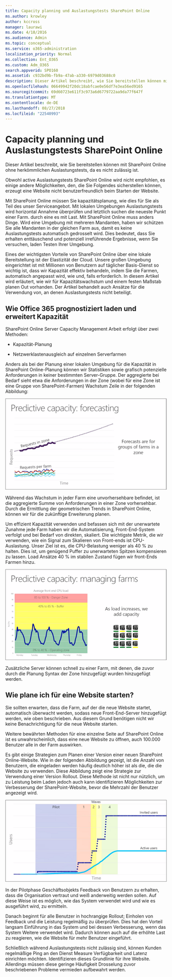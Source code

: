 ```yaml
---
title: Capacity planning und Auslastungstests SharePoint Online
ms.author: krowley
author: kccross
manager: laurawi
ms.date: 4/18/2016
ms.audience: Admin
ms.topic: conceptual
ms.service: o365-administration
localization_priority: Normal
ms.collection: Ent_O365
ms.custom: Adm_O365
search.appverid: SPO160
ms.assetid: c932bd9b-fb9a-47ab-a330-6979d03688c0
description: Dieser Artikel beschreibt, wie Sie bereitstellen können mit SharePoint Online ohne herkömmlichen Auslastungstests, da es nicht zulässig ist.
ms.openlocfilehash: 06649942f20dc18abfcae0e56df7e3ea56ed9165
ms.sourcegitcommit: 69d60723e611f3c973a6d6779722aa9da77f647f
ms.translationtype: MT
ms.contentlocale: de-DE
ms.lasthandoff: 08/27/2018
ms.locfileid: "22540993"
---
```

# <a name="capacity-planning-and-load-testing-sharepoint-online"></a>Capacity planning und Auslastungstests SharePoint Online

Dieser Artikel beschreibt, wie Sie bereitstellen können mit SharePoint Online ohne herkömmlichen Auslastungstests, da es nicht zulässig ist.
  
Obwohl active Auslastungstests SharePoint Online wird nicht empfohlen, es einige andere Möglichkeiten, den, die Sie Folgendes sicherstellen können, erzeugt eine Website nicht benutzerfreundlich beim Starten der Website. 
  
Mit SharePoint Online müssen Sie kapazitätsplanung, wie dies für Sie als Teil des unser Serviceangebot. Mit lokalen Umgebungen Auslastungstests wird horizontal Annahme überprüfen und letztlich suchen die neueste Punkt einer Farm. durch eine es mit Last. Mit SharePoint Online muss anders Dinge. Wird eine Umgebung mit mehreren Mandanten, haben wir schützen Sie alle Mandanten in der gleichen Farm aus, damit es keine Auslastungstests automatisch gedrosselt wird. Dies bedeutet, dass Sie erhalten enttäuschend und potenziell irreführende Ergebnisse, wenn Sie versuchen, laden Testen Ihrer Umgebung.
  
Eines der wichtigsten Vorteile von SharePoint Online über eine lokale Bereitstellung ist der Elastizität der Cloud. Unsere großen Umgebung eingerichtet ist mit Millionen von Benutzern auf täglicher Basis-Dienst so wichtig ist, dass wir Kapazität effektiv behandeln, indem Sie die Farmen, automatisch angepasst wird, wie und, falls erforderlich. In diesem Artikel wird erläutert, wie wir für Kapazitätswachstum und einem festen Maßstab planen Out vorhanden. Der Artikel behandelt auch Ansätze für die Verwendung von, an denen Auslastungstests nicht beteiligt.
  
## <a name="how-office-365-predicts-load-and-expands-capacity"></a>Wie Office 365 prognostiziert laden und erweitert Kapazität

SharePoint Online Server Capacity Management Arbeit erfolgt über zwei Methoden:
  
- Kapazität-Planung
    
- Netzwerklastenausgleich auf einzelnen Serverfarmen
    
Anders als bei der Planung einer lokalen Umgebung für die Kapazität in SharePoint Online-Planung können wir Statistiken sowie grafisch potenzielle Anforderungen in keiner bestimmten Server-Gruppe. Der aggregierte bei Bedarf sieht etwa die Anforderungen in der Zone (wobei für eine Zone ist eine Gruppe von SharePoint-Farmen) Wachstum Zeile in der folgenden Abbildung:
  
![Diagramm der vorhergesagten Kapazität: Prognose](media/ca800cb6-cc59-451f-98bd-55e035489af3.png)
  
Während das Wachstum in jeder Farm eine unvorhersehbare befindet, ist die aggregierte Summe von Anforderungen in einer Zone vorhersehbar. Durch die Ermittlung der geometrischen Trends in SharePoint Online, können wir für die zukünftige Erweiterung planen.
  
Um effizient Kapazität verwenden und befassen sich mit der unerwartete Zunahme jede Farm haben wir die Automatisierung, Front-End-System verfolgt und bei Bedarf von direkten, skaliert. Die wichtigste Metrik, die wir verwenden, wie ein Signal zum Skalieren von Front-ends ist CPU-Auslastung. Unser Ziel ist es, die CPU-Belastung weniger als 40 % zu halten. Dies ist, um genügend Puffer zu unerwarteten Spitzen kompensieren zu lassen. Load Ansätze 40 % im stabilen Zustand fügen wir front-Ends Farmen hinzu.
  
![Diagramm der vorhergesagten Kapazität: Verwalten von Farmen](media/6b2a8c63-24c1-4504-b7a3-3d3b3be2583a.png)
  
Zusätzliche Server können schnell zu einer Farm, mit denen, die zuvor durch die Planung Syntax der Zone hinzugefügt wurden hinzugefügt werden. 
  
## <a name="how-do-i-plan-for-a-site-launch"></a>Wie plane ich für eine Website starten?

Sie sollten erwarten, dass die Farm, auf der die neue Website startet, automatisch überwacht werden, sodass neue Front-End-Server hinzugefügt werden, wie oben beschrieben. Aus diesem Grund benötigen nicht wir keine Benachrichtigung für die neue Website starten.
  
Weitere bewährten Methoden für eine einzelne Seite auf SharePoint Online ist es unwahrscheinlich, dass eine neue Website zu öffnen, auch 100.000 Benutzer alle in der Farm auswirken.
  
Es gibt einige Strategien zum Planen einer Version einer neuen SharePoint Online-Website. Wie in der folgenden Abbildung gezeigt, ist die Anzahl von Benutzern, die eingeladen werden häufig deutlich höher ist als die, die die Website zu verwenden. Diese Abbildung zeigt eine Strategie zur Verwendung einer Version Rollout. Diese Methode ist nicht nur nützlich, um zu Leistung beim Laden jedoch auch kann identifizieren Möglichkeiten zur Verbesserung der SharePoint-Website, bevor die Mehrzahl der Benutzer angezeigt wird.
  
![Diagramm der eingeladenen und aktiven Benutzer](media/0bc14a20-9420-4986-b9b9-fbcd2c6e0fb9.png)
  
In der Pilotphase Geschäftsobjekts Feedback von Benutzern zu erhalten, dass die Organisation vertraut und weiß anderweitig werden sollen. Auf diese Weise ist es möglich, wie das System verwendet wird und wie es ausgeführt wird, zu ermitteln.
  
Danach beginnt für alle Benutzer in hochrangige Rollout; Einholen von Feedback und die Leistung regelmäßig zu überprüfen. Dies hat den Vorteil langsam Einführung in das System und bei dessen Verbesserung, wenn das System Weitere verwendet wird. Dadurch können auch auf die erhöhte Last zu reagieren, wie die Website für mehr Benutzer eingeführt.
  
Schließlich während Auslastungstests nicht zulässig sind, können Kunden regelmäßige Ping an den Dienst Measure Verfügbarkeit und Latenz einrichten möchten. Identifizieren dieses Grundlinie für ihre Website. Allerdings müssen diese geringe Häufigkeit Drosselung zuvor beschriebenen Probleme vermieden aufbewahrt werden.
  

